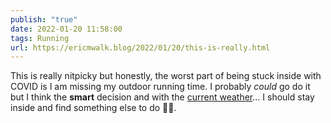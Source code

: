```yaml
---
publish: "true"
date: 2022-01-20 11:58:00
tags: Running
url: https://ericmwalk.blog/2022/01/20/this-is-really.html
---
```


This is really nitpicky but honestly, the worst part of being stuck inside with COVID is I am missing my outdoor running time. I probably *could* go do it but I think the **smart** decision and with the [current weather](https://darksky.net/details/44.8569,-93.4602/2022-1-20/us12/en)... I should stay inside and find something else to do 🤔😂.
